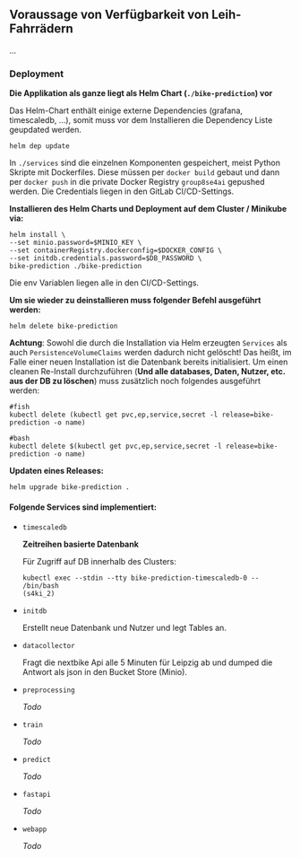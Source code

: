 ## Voraussage von Verfügbarkeit von Leih-Fahrrädern

...

### Deployment

**Die Applikation als ganze liegt als Helm Chart (`./bike-prediction`) vor**

Das Helm-Chart enthält einige externe Dependencies (grafana, timescaledb, ...), somit muss vor dem Installieren die Dependency Liste geupdated werden.

```
helm dep update
```

In `./services` sind die einzelnen Komponenten gespeichert, meist Python Skripte mit Dockerfiles. Diese müssen per `docker build` gebaut und dann per `docker push` in die private Docker Registry `group8se4ai` gepushed werden. Die Credentials liegen in den GitLab CI/CD-Settings.

**Installieren des Helm Charts und Deployment auf dem Cluster / Minikube via:**

```
helm install \
--set minio.password=$MINIO_KEY \
--set containerRegistry.dockerconfig=$DOCKER_CONFIG \
--set initdb.credentials.password=$DB_PASSWORD \
bike-prediction ./bike-prediction 
```
Die env Variablen liegen alle in den CI/CD-Settings.

**Um sie wieder zu deinstallieren muss folgender Befehl ausgeführt werden:**

``` 
helm delete bike-prediction
```

**Achtung**: Sowohl die durch die Installation via Helm erzeugten `Services` als auch `PersistenceVolumeClaims` werden dadurch nicht gelöscht! Das heißt, im Falle einer neuen Installation ist die Datenbank bereits initialisiert. Um einen cleanen Re-Install durchzuführen (**Und alle databases, Daten, Nutzer, etc. aus der DB zu löschen**) muss zusätzlich noch folgendes ausgeführt werden:

```
#fish
kubectl delete (kubectl get pvc,ep,service,secret -l release=bike-prediction -o name)
```

```
#bash
kubectl delete $(kubectl get pvc,ep,service,secret -l release=bike-prediction -o name)
```

**Updaten eines Releases:**
``` 
helm upgrade bike-prediction .
```

#### Folgende Services sind implementiert:

- `timescaledb`

    **Zeitreihen basierte Datenbank**
    
    Für Zugriff auf DB innerhalb des Clusters:
    ```
    kubectl exec --stdin --tty bike-prediction-timescaledb-0 -- /bin/bash                                                                            (s4ki_2) 
    ```

- `initdb`

    Erstellt neue Datenbank und Nutzer und legt Tables an.

- `datacollector`

    Fragt die nextbike Api alle 5 Minuten für Leipzig ab und dumped die Antwort als json in den Bucket Store (Minio).

- `preprocessing`

    *Todo*

- `train`

    *Todo*

- `predict`

    *Todo*
  
- `fastapi`

    *Todo*

- `webapp`
  
    *Todo*